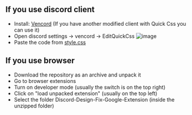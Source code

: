 ## If you use discord client
* Install: [Vencord](https://vencord.dev/download/) (If you have another modified client with Quick Css you can use it)
* Open discord settings -> vencord -> EditQuickCss
![image](https://github.com/user-attachments/assets/5f06c911-4745-48c8-9424-5aa40a46f288)
* Paste the code from [style.css](Discord-Design-Fix-Google-Extension/style.css)

## If you use browser
* Download the repository as an archive and unpack it
* Go to browser extensions
* Turn on developer mode (usually the switch is on the top right)
* Click on "load unpacked extension" (usually on the top left)
* Select the folder Discord-Design-Fix-Google-Extension (inside the unzipped folder)

